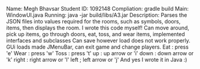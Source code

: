 Name: Megh Bhavsar
Student ID: 1092148
Compliation: gradle build
Main: WindowUI.java
Running: java -jar build/libs/A3.jar
Description: Parses the JSON files into values required for the rooms, such as symbols, doors, items, then displays the room.
I wrote this code myself! Can move around, pick up items, go through doors, eat, toss, and wear items, implemented interfaces and subclasses
Can save however load does not work properly. GUi loads made JMenuBar, can exit game and change players.
Eat : press 'e'
Wear : press 'w'
Toss : press 't'
up : up arrow or 'i'
down : down arrow or 'k'
right : right arrow or 'l'
left ; left arrow or 'j'
And yes I wrote it in Java :)
